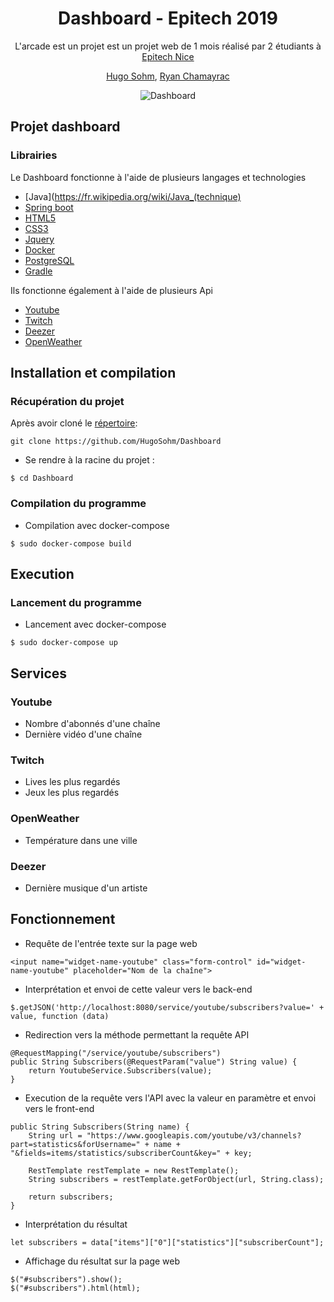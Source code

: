<div align="center"><h1>Dashboard - Epitech 2019</h1>

L'arcade est un projet est un projet web de 1 mois réalisé par 2 étudiants à [Epitech Nice](https://www.epitech.eu/fr/)

[Hugo Sohm](https://github.com/HugoSohm), [Ryan Chamayrac](https://github.com/RyanChamayrac)

<img src="https://ressources.invox.fr/hs-fs/hubfs/Landing%20Pages/Dashboard%20Metrics%20Marketing/Invox-LP-banner-dashboard-metrics.png?width=2650&name=Invox-LP-banner-dashboard-metrics.png" alt="Dashboard" /></div>

## Projet dashboard

### Librairies

Le Dashboard fonctionne à l'aide de plusieurs langages et technologies

- [Java](https://fr.wikipedia.org/wiki/Java_(technique)
- [Spring boot](https://spring.io/projects/spring-boot)
- [HTML5](https://fr.wikipedia.org/wiki/Hypertext_Markup_Language)
- [CSS3](https://fr.wikipedia.org/wiki/Hypertext_Markup_Language)
- [Jquery](https://jquery.com)
- [Docker](https://www.docker.com)
- [PostgreSQL](https://www.postgresql.org)
- [Gradle](https://gradle.org)

Ils fonctionne également à l'aide de plusieurs Api
- [Youtube](https://www.youtube.com/intl/fr/yt/dev/api-resources)
- [Twitch](https://dev.twitch.tv/docs)
- [Deezer](https://developers.deezer.com/api)
- [OpenWeather](https://openweathermap.org/api)

## Installation et compilation

### Récupération du projet

Après avoir cloné le [répertoire](https://github.com/HugoSohm/Dashboard):

```
git clone https://github.com/HugoSohm/Dashboard
```

- Se rendre à la racine du projet :

```
$ cd Dashboard
```

### Compilation du programme

- Compilation avec docker-compose

```
$ sudo docker-compose build
```

## Execution

### Lancement du programme

- Lancement avec docker-compose
```
$ sudo docker-compose up
```

## Services

### Youtube

- Nombre d'abonnés d'une chaîne
- Dernière vidéo d'une chaîne

### Twitch

- Lives les plus regardés
- Jeux les plus regardés

### OpenWeather

- Température dans une ville

### Deezer

- Dernière musique d'un artiste

## Fonctionnement

- Requête de l'entrée texte sur la page web
```
<input name="widget-name-youtube" class="form-control" id="widget-name-youtube" placeholder="Nom de la chaîne">
```
- Interprétation et envoi de cette valeur vers le back-end
```
$.getJSON('http://localhost:8080/service/youtube/subscribers?value=' + value, function (data)
```
- Redirection vers la méthode permettant la requête API
```
@RequestMapping("/service/youtube/subscribers")
public String Subscribers(@RequestParam("value") String value) {
    return YoutubeService.Subscribers(value);
}
```
- Execution de la requête vers l'API avec la valeur en paramètre et envoi vers le front-end
```
public String Subscribers(String name) {
    String url = "https://www.googleapis.com/youtube/v3/channels?part=statistics&forUsername=" + name + "&fields=items/statistics/subscriberCount&key=" + key;

    RestTemplate restTemplate = new RestTemplate();
    String subscribers = restTemplate.getForObject(url, String.class);

    return subscribers;
}
```
- Interprétation du résultat
```
let subscribers = data["items"]["0"]["statistics"]["subscriberCount"];
```
- Affichage du résultat sur la page web
```
$("#subscribers").show();
$("#subscribers").html(html);
```
